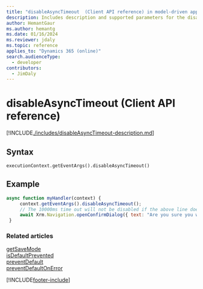 ```yaml
---
title: "disableAsyncTimeout  (Client API reference) in model-driven apps| MicrosoftDocs"
description: Includes description and supported parameters for the disableAsyncTimeout method.
author: HemantGaur
ms.author: hemantg
ms.date: 01/16/2024
ms.reviewer: jdaly
ms.topic: reference
applies_to: "Dynamics 365 (online)"
search.audienceType: 
  - developer
contributors:
  - JimDaly
---
```

# disableAsyncTimeout (Client API reference)

[!INCLUDE[./includes/disableAsyncTimeout-description.md](./includes/disableAsyncTimeout-description.md)]

## Syntax

`executionContext.getEventArgs().disableAsyncTimeout()`

## Example

```javascript
async function myHandler(context) {  
     context.getEventArgs().disableAsyncTimeout();
     // The 10000ms time out will not be disabled if the above line does not come before all async awaits
     await Xrm.Navigation.openConfirmDialog({ text: "Are you sure you want to save?" });
 }
```


### Related articles

[getSaveMode](getSaveMode.md)  
[isDefaultPrevented](isDefaultPrevented.md)   
[preventDefault](preventDefault.md)   
[preventDefaultOnError](preventDefaultOnError.md)

[!INCLUDE[footer-include](../../../../../includes/footer-banner.md)]
